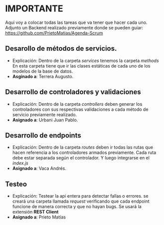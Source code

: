 # IMPORTANTE
Aqui voy a colocar todas las tareas que va tener que hacer cada uno. Adjunto un Backend realizado previamente donde se pueden guiar: https://github.com/PrietoMatias/Agenda-Scrum

## Desarollo de métodos de servicios.
- Explicación: Dentro de la carpeta *services* tenemos la carpeta *methods* En esta carpeta tiene que ir las clases estáticas de cada uno de los modelos de la base de datos.
- **Asginado a**: Terrera Augusto. 

## Desarrollo de controladores y validaciones
- Explicación: Dentro de la carpeta *controllers* deben generar los controladores con sus respectivas validaciones a cada método de servicio previamente realizado.
- **Asignado a**: Urbani Juan Pablo.

## Desarrollo de endpoints
- Explicación: Dentro de la carpeta *routes* deben ir todas las rutas que hacen referencia a los controladores armados previamente. Cada ruta debe estar separada según el controlador. Y luego integrarse en el *index.js*
- **Asignado a**: Vaca Andrés.

## Testeo
- Explicación: Testear la api entera para detectar fallas o errores. se creará una carpeta llamada *request* verificando que cada endpoint funcione de manera correcta y que no hayan bugs. Se usará la extensión **REST Client**
- **Asignado a**: Prieto Matías



